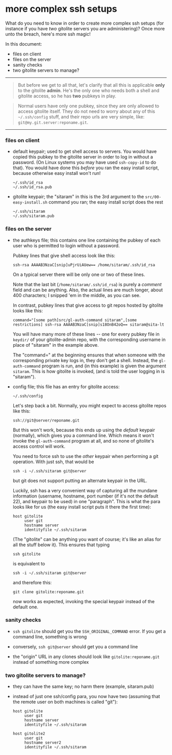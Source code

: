 # more complex ssh setups

What do you need to know in order to create more complex ssh setups (for
instance if you have *two* gitolite servers you are administering)?  Once more
unto the breach, here's more ssh magic!

In this document:

  * files on client
  * files on the server
  * sanity checks
  * two gitolite servers to manage?

----

>   But before we get to all that, let's clarify that all this is applicable
>   **only** to the gitolite **admin**.  He's the only one who needs both a
>   shell and gitolite access, so he has **two** pubkeys in play.

>   Normal users have only one pubkey, since they are only allowed to access
>   gitolite itself.  They do not need to worry about any of this
>   `~/.ssh/config` stuff, and their repo urls are very simple, like:
>   `git@my.git.server:reponame.git`.

----

### files on client

  * default keypair; used to get shell access to servers.  You would have
    copied this pubkey to the gitolite server in order to log in without a
    password.  (On Linux systems you may have used `ssh-copy-id` to do that).
    You would have done this *before* you ran the easy install script, because
    otherwise easy install won't run!

        ~/.ssh/id_rsa
        ~/.ssh/id_rsa.pub

  * gitolite keypair; the "sitaram" in this is the 3rd argument to the
    `src/00-easy-install.sh` command you ran; the easy install script does the
    rest

        ~/.ssh/sitaram
        ~/.ssh/sitaram.pub

### files on the server

  * the authkeys file; this contains one line containing the pubkey of each
    user who is permitted to login without a password.

    Pubkey lines that give shell access look like this:

        ssh-rsa AAAAB3NzaC[snip]uPjrUiAUew== /home/sitaram/.ssh/id_rsa

    On a typical server there will be only one or two of these lines.

    Note that the last bit (`/home/sitaram/.ssh/id_rsa`) is purely a *comment*
    field and can be anything.  Also, the actual lines are much longer, about
    400 characters; I snipped 'em in the middle, as you can see.

    In contrast, pubkey lines that give access to git repos hosted by gitolite
    looks like this:

        command="[some path]src/gl-auth-command sitaram",[some restrictions] ssh-rsa AAAAB3NzaC[snip]s18OnB42oQ== sitaram@sita-lt

    You will have many more of these lines -- one for every pubkey file in
    `keydir/` of your gitolite-admin repo, with the corresponding username in
    place of "sitaram" in the example above.

    The "command=" at the beginning ensures that when someone with the
    corresponding private key logs in, they don't get a shell.  Instead, the
    `gl-auth-command` program is run, and (in this example) is given the
    argument `sitaram`.  This is how gitolite is invoked, (and is told the
    user logging in is "sitaram").

  * config file; this file has an entry for gitolite access:

        ~/.ssh/config

    Let's step back a bit.  Normally, you might expect to access gitolite
    repos like this:

        ssh://git@server/reponame.git

    But this won't work, because this ends up using the *default* keypair
    (normally), which gives you a command line.  Which means it won't invoke
    the `gl-auth-command` program at all, and so none of gitolite's access
    control will work.

    You need to force ssh to use the *other* keypair when performing a git
    operation.  With just ssh, that would be

        ssh -i ~/.ssh/sitaram git@server

    but git does not support putting an alternate keypair in the URL.

    Luckily, ssh has a very convenient way of capturing all the mundane
    information (username, hostname, port number (if it's not the default 22),
    and keypair to be used) in one "paragraph".  This is what the para looks
    like for us (the easy install script puts it there the first time):

        host gitolite
             user git
             hostname server
             identityfile ~/.ssh/sitaram

    (The "gitolite" can be anything you want of course; it's like an alias for
    all the stuff below it).  This ensures that typing

        ssh gitolite

    is equivalent to

        ssh -i ~/.ssh/sitaram git@server

    and therefore this:

        git clone gitolite:reponame.git

    now works as expected, invoking the special keypair instead of the default
    one.

### sanity checks

  * `ssh gitolite` should get you the `SSH_ORIGINAL_COMMAND` error.  If you
    get a command line, something is wrong

  * conversely, `ssh git@server` should get you a command line

  * the "origin" URL in any clones should look like `gitolite:reponame.git`
    instead of something more complex

### two gitolite servers to manage?

  * they can have the same key; no harm there (example, sitaram.pub)

  * instead of just one ssh/config para, you now have two (assuming that the
    remote user on both machines is called "git"):

        host gitolite
             user git
             hostname server
             identityfile ~/.ssh/sitaram

        host gitolite2
             user git
             hostname server2
             identityfile ~/.ssh/sitaram

